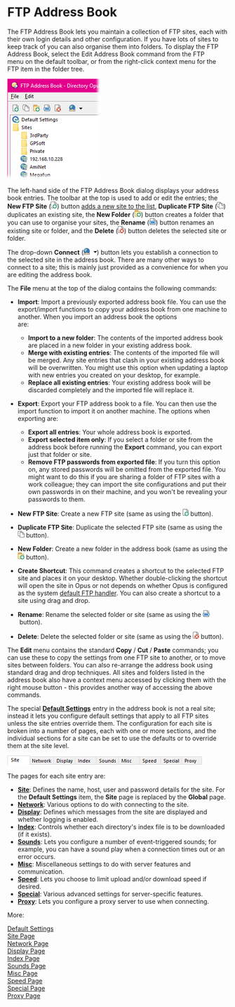 # FTP Address Book

The FTP Address Book lets you maintain a collection of FTP sites, each with their own login details and other configuration. If you have lots of sites to keep track of you can also organise them into folders. To display the FTP Address Book, select the Edit Address Book command from the FTP menu on the default toolbar, or from the right-click context menu for the FTP item in the folder tree.

![](/Manual/images/media/ftp_addresses_-_left.png) 

The left-hand side of the FTP Address Book dialog displays your address book entries. The toolbar at the top is used to add or edit the entries; the **New FTP Site** (![](/Manual/images/media/favorites_-_add.png)) button [adds a new site to the list](adding_a_new_site.md), **Duplicate FTP Site** (![](/Manual/images/media/filters_-_duplicate.png)) duplicates an existing site, the **New Folder** (![](/Manual/images/media/favorites_-_folder.png)) button creates a folder that you can use to organise your sites, the **Rename** (![](/Manual/images/media/filters_-_rename.png)) button renames an existing site or folder, and the **Delete** (![](/Manual/images/media/favorites_-_delete.png)) button deletes the selected site or folder.

The drop-down **Connect** (![](/Manual/images/media/ftp_connect_button.png)) button lets you establish a connection to the selected site in the address book. There are many other ways to connect to a site; this is mainly just provided as a convenience for when you are editing the address book.

The **File** menu at the top of the dialog contains the following commands:

- **Import**: Import a previously exported address book file. You can use the export/import functions to copy your address book from one machine to another. When you import an address book the options are:                           
  - **Import to a new folder**: The contents of the imported address book are placed in a new folder in your existing address book.
  - **Merge with existing entries**: The contents of the imported file will be merged. Any site entries that clash in your existing address book will be overwritten. You might use this option when updating a laptop with new entries you created on your desktop, for example.
  - **Replace all existing entries**: Your existing address book will be discarded completely and the imported file will replace it.

- **Export**: Export your FTP address book to a file. You can then use the import function to import it on another machine. The options when exporting are:                           
  - **Export all entries**: Your whole address book is exported.
  - **Export selected item only**: If you select a folder or site from the address book before running the **Export** command, you can export just that folder or site.
  - **Remove FTP passwords from exported file**: If you turn this option on, any stored passwords will be omitted from the exported file. You might want to do this if you are sharing a folder of FTP sites with a work colleague; they can import the site configurations and put their own passwords in on their machine, and you won't be revealing your passwords to them.

- **New FTP Site**: Create a new FTP site (same as using the ![](/Manual/images/media/favorites_-_add.png) button).
- **Duplicate FTP Site**: Duplicate the selected FTP site (same as using the ![](/Manual/images/media/filters_-_duplicate.png) button).
- **New Folder**: Create a new folder in the address book (same as using the ![](/Manual/images/media/favorites_-_folder.png) button).
- **Create Shortcut**: This command creates a shortcut to the selected FTP site and places it on your desktop. Whether double-clicking the shortcut will open the site in Opus or not depends on whether Opus is configured as the system [default FTP handler](/Manual/preferences/preferences_categories/miscellaneous/windows_integration/README.md#ftp). You can also create a shortcut to a site using drag and drop.
- **Rename**: Rename the selected folder or site (same as using the ![](/Manual/images/media/filters_-_rename.png) button).
- **Delete**: Delete the selected folder or site (same as using the ![](/Manual/images/media/favorites_-_delete.png) button).

The **Edit** menu contains the standard **Copy** / **Cut** / **Paste** commands; you can use these to copy the settings from one FTP site to another, or to move sites between folders. You can also re-arrange the address book using standard drag and drop techniques. All sites and folders listed in the address book also have a context menu accessed by clicking them with the right mouse button - this provides another way of accessing the above commands.

The special **[Default Settings](/Manual/ftp/ftp_address_book/default_settings.md)** entry in the address book is not a real site; instead it lets you configure default settings that apply to all FTP sites unless the site entries override them. The configuration for each site is broken into a number of pages, each with one or more sections, and the individual sections for a site can be set to use the defaults or to override them at the site level.

![](/Manual/images/media/ftp_addressbook_tabs.png) 

The pages for each site entry are:

- **[Site](/Manual/ftp/ftp_address_book/site_page.md)**: Defines the name, host, user and password details for the site. For the **Default Settings** item, the **Site** page is replaced by the **Global** page.
- **[Network](/Manual/ftp/ftp_address_book/network_page.md)**: Various options to do with connecting to the site.
- **[Display](/Manual/ftp/ftp_address_book/display_page.md)**: Defines which messages from the site are displayed and whether logging is enabled.
- **[Index](/Manual/ftp/ftp_address_book/index_page.md)**: Controls whether each directory's index file is to be downloaded (if it exists).
- **[Sounds](/Manual/ftp/ftp_address_book/sounds_page.md)**: Lets you configure a number of event-triggered sounds; for example, you can have a sound play when a connection times out or an error occurs.
- **[Misc](/Manual/ftp/ftp_address_book/misc_page.md)**: Miscellaneous settings to do with server features and communication.
- **[Speed](/Manual/ftp/ftp_address_book/speed_page.md)**: Lets you choose to limit upload and/or download speed if desired.
- **[Special](/Manual/ftp/ftp_address_book/special_page.md)**: Various advanced settings for server-specific features.
- **[Proxy](/Manual/ftp/ftp_address_book/proxy_page.md)**: Lets you configure a proxy server to use when connecting.

More:

[Default Settings](/Manual/ftp/ftp_address_book/default_settings.md)  
[Site Page](/Manual/ftp/ftp_address_book/site_page.md)  
[Network Page](/Manual/ftp/ftp_address_book/network_page.md)  
[Display Page](/Manual/ftp/ftp_address_book/display_page.md)  
[Index Page](/Manual/ftp/ftp_address_book/index_page.md)  
[Sounds Page](/Manual/ftp/ftp_address_book/sounds_page.md)  
[Misc Page](/Manual/ftp/ftp_address_book/misc_page.md)  
[Speed Page](/Manual/ftp/ftp_address_book/speed_page.md)  
[Special Page](/Manual/ftp/ftp_address_book/special_page.md)  
[Proxy Page](/Manual/ftp/ftp_address_book/proxy_page.md)  
